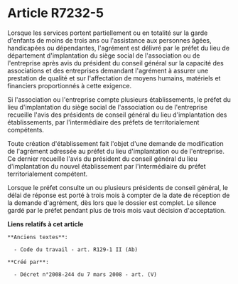 # Article R7232-5

Lorsque les services portent partiellement ou en totalité sur la garde d'enfants de moins de trois ans ou l'assistance aux
personnes âgées, handicapées ou dépendantes, l'agrément est délivré par le préfet du lieu de département d'implantation du
siège social de l'association ou de l'entreprise après avis du président du conseil général sur la capacité des associations
et des entreprises demandant l'agrément à assurer une prestation de qualité et sur l'affectation de moyens humains, matériels
et financiers proportionnés à cette exigence.

Si l'association ou l'entreprise compte plusieurs établissements, le préfet du lieu d'implantation du siège social de
l'association ou de l'entreprise recueille l'avis des présidents de conseil général du lieu d'implantation des
établissements, par l'intermédiaire des préfets de territorialement compétents.

Toute création d'établissement fait l'objet d'une demande de modification de l'agrément adressée au préfet du lieu
d'implantation ou de l'entreprise. Ce dernier recueille l'avis du président du conseil général du lieu d'implantation du
nouvel établissement par l'intermédiaire du préfet territorialement compétent.

Lorsque le préfet consulte un ou plusieurs présidents de conseil général, le délai de réponse est porté à trois mois à
compter de la date de réception de la demande d'agrément, dès lors que le dossier est complet. Le silence gardé par le préfet
pendant plus de trois mois vaut décision d'acceptation.

**Liens relatifs à cet article**

	**Anciens textes**:

	  - Code du travail - art. R129-1 II (Ab)

	**Créé par**:

	  - Décret n°2008-244 du 7 mars 2008 - art. (V)
